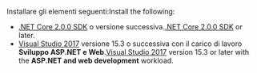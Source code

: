 <span data-ttu-id="6475e-101">Installare gli elementi seguenti:</span><span class="sxs-lookup"><span data-stu-id="6475e-101">Install the following:</span></span>

* <span data-ttu-id="6475e-102">[.NET Core 2.0.0 SDK](https://www.microsoft.com/net/core) o versione successiva.</span><span class="sxs-lookup"><span data-stu-id="6475e-102">[.NET Core 2.0.0 SDK](https://www.microsoft.com/net/core) or later.</span></span>
* <span data-ttu-id="6475e-103">[Visual Studio 2017](https://www.visualstudio.com/downloads/) versione 15.3 o successiva con il carico di lavoro **Sviluppo ASP.NET e Web**.</span><span class="sxs-lookup"><span data-stu-id="6475e-103">[Visual Studio 2017](https://www.visualstudio.com/downloads/) version 15.3 or later with the **ASP.NET and web development** workload.</span></span>
